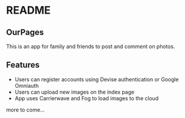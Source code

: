 # README

## OurPages

This is an app for family and friends to post and comment on photos. 

## Features

 - Users can register accounts using Devise authentication or Google Omniauth
 - Users can upload new images on the index page
 - App uses Carrierwave and Fog to load images to the cloud
 
 
 more to come...
